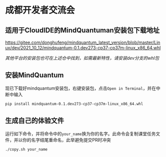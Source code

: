 # 成都开发者交流会

## 适用于CloudIDE的MindQuantuman安装包下载地址

https://gitee.com/donghufeng/mindquantum_latest_version/blob/master/Linux/dev/2021_10_12/mindquantum-0.1.dev273-cp37-cp37m-linux_x86_64.whl

*其他平台的安装包也可在上述仓中找到，如需最新特性，请安装dev分支的whl包*

## 安装MindQuantum

现已下载好mindquantum安装包，右键安装包，点击`Open in Terminal`，并在中断中输入

```bash
pip install mindquantum-0.1.dev273-cp37-cp37m-linux_x86_64.whl
```

## 生成自己的体验文件

运行如下命令，并将命令中的`your_name`换为你的名字。此命令会复制课堂任务文件，并以你的名字结尾重命名，此举避免提交PR时冲突

```bash
./copy.sh your_name
```
